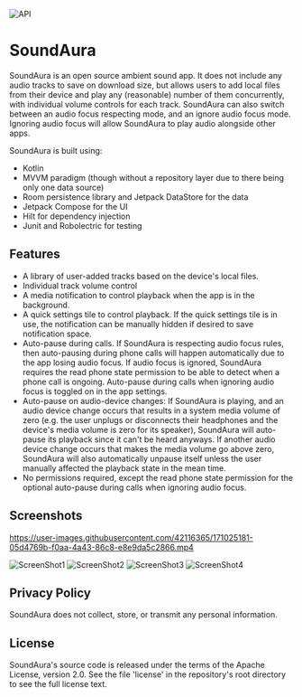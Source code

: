 ![API](https://badgen.net/badge/API/24+/green)
# SoundAura

SoundAura is an open source ambient sound app. It does not include any audio
tracks to save on download size, but allows users to add local files from
their device and play any (reasonable) number of them concurrently, with
individual volume controls for each track. SoundAura can also switch between
an audio focus respecting mode, and an ignore audio focus mode. Ignoring
audio focus will allow SoundAura to play audio alongside other apps.
  
SoundAura is built using:
- Kotlin
- MVVM paradigm (though without a repository layer due to there being only one data source)
- Room persistence library and Jetpack DataStore for the data
- Jetpack Compose for the UI
- Hilt for dependency injection
- Junit and Robolectric for testing

## Features
- A library of user-added tracks based on the device's local files.
- Individual track volume control
- A media notification to control playback when the app is in the background.
- A quick settings tile to control playback. If the quick settings tile
  is in use, the notification can be manually hidden if desired to save
  notification space.
- Auto-pause during calls. If SoundAura is respecting audio focus rules,
  then auto-pausing during phone calls will happen automatically due to
  the app losing audio focus. If audio focus is ignored, SoundAura requires
  the read phone state permission to be able to detect when a phone call is
  ongoing. Auto-pause during calls when ignoring audio focus is toggled on
  in the app settings.
- Auto-pause on audio-device changes: If SoundAura is playing, and an
  audio device change occurs that results in a system media volume of
  zero (e.g. the user unplugs or disconnects their headphones and the
  device's media volume is zero for its speaker), SoundAura will auto-pause
  its playback since it can't be heard anyways. If another audio device
  change occurs that makes the media volume go above zero, SoundAura
  will also automatically unpause itself unless the user manually
  affected the playback state in the mean time.
- No permissions required, except the read phone state permission for the
  optional auto-pause during calls when ignoring audio focus.

## Screenshots

https://user-images.githubusercontent.com/42116365/171025181-05d4769b-f0aa-4a43-86c8-e8e9da5c2866.mp4

![ScreenShot1](media/screenshot1.png|width=250)
![ScreenShot2](media/screenshot2.png|width=250)
![ScreenShot3](media/screenshot3.png|width=250)
![ScreenShot4](media/screenshot4.png|width=250)

## Privacy Policy
SoundAura does not collect, store, or transmit any personal information.

## License
SoundAura's source code is released under the terms of the Apache License,
version 2.0. See the file 'license' in the repository's root directory to
see the full license text.
